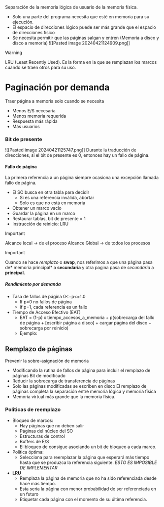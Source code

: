 Separación de la memoria lógica de usuario de la memoria física.

- Solo una parte del programa necesita que esté en memoria para su ejecución.
- El espacio de direcciones lógico puede ser más grande que el espacio de direcciones físico
- Se necesita permitir que las páginas salgan y entren (Memoria a disco y disco a memoria)
![[Pasted image 20240421124909.png]]
>[!warning]
>LRU (Least Recently Used). Es la forma en la que se remplazan los marcos cuando se traen otros para su uso.

# Paginación por demanda
Traer página a memoria solo cuando se necesita
- Menos E/S necesaria
- Menos memoria requerida
- Respuesta más rápida
- Más usuarios
### Bit de presente
![[Pasted image 20240421125747.png]]
Durante la traducción de direcciones, si el bit de presente es 0, entonces hay un fallo de página.
#### Fallo de página
La primera referencia a un página siempre ocasiona una excepción llamada fallo de página.
- El SO busca en otra tabla para decidir
	- Si es una referencia inválida, abortar
	- Solo es que no está en memoria
- Obtener un marco vacío
- Guardar la página en un marco
- Restaurar tablas, bit de presente = 1
- Instrucción de reinicio: LRU
>[!important]
>Alcance local -> de el proceso
>Alcance Global -> de todos los procesos

>[!important] 
>Cuando se hace *remplazo* o **swap**, nos referimos a que una página pasa de* memoria principal* a **secundaria** y otra pagina pasa de *secundaria* a **principal**.
##### Rendimiento por demanda
- Tasa de fallos de página 0<=p<=1.0
	- If p=0 no fallos de página
	- if p=1, cada referencia es un fallo
- Tiempo de Acceso Efectivo (EAT)
	- EAT = (1-p) x tiempo_accesos_a_memoria + p(sobrecarga del fallo de página + [escribir página a disco] + cargar página del disco + sobrecarga por reinicio)
	- Ejemplo:
## Remplazo de páginas
Prevenir la sobre-asignación de memoria
- Modificando la rutina de fallos de página para incluir el remplazo de páginas
Bit de modificado
- Reducir la sobrecarga de transferencia de páginas
- Solo las páginas modificadas se escriben en disco
El remplazo de páginas completa la separación entre memoria lógica y memoria física
- Memoria virtual más grande que la memoria física.

### Politicas de reemplazo
- Bloqueo de marcos:
	- Hay páginas que no deben salir
	- Páginas del núcleo del SO
	- Estructuras de control
	- Buffers de E/S
	- El bloqueo de consigue asociando un bit de bloqueo a cada marco.
- Política óptima:
	- Selecciona para reemplazar la página que esperará más tiempo hasta que se produzca la referencia siguiente. *ESTO ES IMPOSIBLE DE IMPLEMENTAR*
- **LRU**
	- Remplaza la página de memoria que no ha sido referenciada desde hace más tiempo.
	- Esta seria la página con menor probabilidad de ser referenciada en un futuro
	- Etiquetar cada página con el momento de su última referencia.